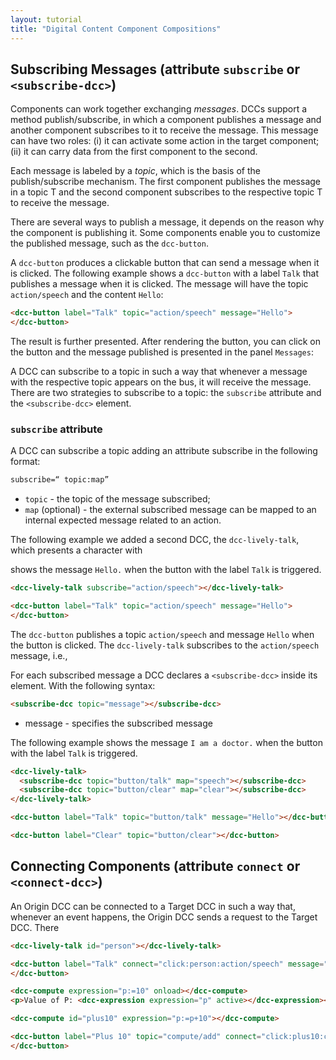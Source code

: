```yaml
---
layout: tutorial
title: "Digital Content Component Compositions"
---
```


## Subscribing Messages (attribute `subscribe` or `<subscribe-dcc>`)

Components can work together exchanging *messages*. DCCs support a method publish/subscribe, in which a component publishes a message and another component subscribes to it to receive the message. This message can have two roles: (i) it can activate some action in the target component; (ii) it can carry data from the first component to the second.

Each message is labeled by a *topic*, which is the basis of the publish/subscribe mechanism. The first component publishes the message in a topic T and the second component subscribes to the respective topic T to receive the message.

There are several ways to publish a message, it depends on the reason why the component is publishing it. Some components enable you to customize the published message, such as the `dcc-button`.

A `dcc-button` produces a clickable button that can send a message when it is clicked. The following example shows a `dcc-button` with a label `Talk` that publishes a message when it is clicked. The message will have the topic `action/speech` and the content `Hello`:

~~~html
<dcc-button label="Talk" topic="action/speech" message="Hello">
</dcc-button>
~~~

The result is further presented. After rendering the button, you can click on the button and the message published is presented in the panel `Messages`:


A DCC can subscribe to a topic in such a way that whenever a message with the respective topic appears on the bus, it will receive the message. There are two strategies to subscribe to a topic: the `subscribe` attribute and the `<subscribe-dcc>` element.

### `subscribe` attribute

A DCC can subscribe a topic adding an attribute subscribe in the following format:

~~~html
subscribe=“ topic:map”
~~~

* `topic` - the topic of the message subscribed;
* `map` (optional) - the external subscribed message can be mapped to an internal expected message related to an action.

The following example we added a second DCC, the `dcc-lively-talk`, which presents a character with


shows the message `Hello.` when the button with the label `Talk` is triggered.

~~~html
<dcc-lively-talk subscribe="action/speech"></dcc-lively-talk>

<dcc-button label="Talk" topic="action/speech" message="Hello">
</dcc-button>
~~~

The `dcc-button` publishes a topic `action/speech` and message `Hello` when the button is clicked. The `dcc-lively-talk` subscribes to the `action/speech` message, i.e.,

For each subscribed message a DCC declares a `<subscribe-dcc>` inside its element. With the following syntax:

~~~html
<subscribe-dcc topic="message"></subscribe-dcc>
~~~

* message - specifies the subscribed message

The following example shows the message `I am a doctor.` when the button with the label `Talk` is triggered.

~~~html
<dcc-lively-talk>
  <subscribe-dcc topic="button/talk" map="speech"></subscribe-dcc>
  <subscribe-dcc topic="button/clear" map="clear"></subscribe-dcc>
</dcc-lively-talk>

<dcc-button label="Talk" topic="button/talk" message="Hello"></dcc-button>

<dcc-button label="Clear" topic="button/clear"></dcc-button>
~~~


## Connecting Components (attribute `connect` or `<connect-dcc>`)

An Origin DCC can be connected to a Target DCC in such a way that, whenever an event happens, the Origin DCC sends a request to the Target DCC. There  

~~~html
<dcc-lively-talk id="person"></dcc-lively-talk>

<dcc-button label="Talk" connect="click:person:action/speech" message="Hello">
</dcc-button>
~~~

~~~html
<dcc-compute expression="p:=10" onload></dcc-compute>
<p>Value of P: <dcc-expression expression="p" active></dcc-expression></p>

<dcc-compute id="plus10" expression="p:=p+10"></dcc-compute>

<dcc-button label="Plus 10" topic="compute/add" connect="click:plus10:compute/update">
</dcc-button>
~~~
